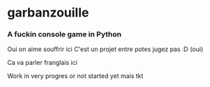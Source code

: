 # garbanzouille

### A fuckin console game in Python

Oui on aime souffrir ici
C'est un projet entre potes jugez pas :D (oui)

Ca va parler franglais ici


Work in very progres or not started yet mais tkt

